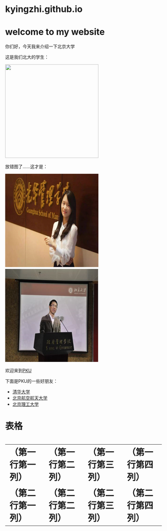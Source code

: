# kyingzhi.github.io
<!DOCTYPE html>
<html lang="zh-cn">
  <head>
    <meta charset="utf-8"/>
    <title>my first website</title>
  </head>
<body>
  <div>  
    <h1>welcome to my website</h1>
    <p>你们好，今天我来介绍一下北京大学</p>
    <p>这是我们北大的学生：</p>
    <img src="微信截图_20201003165904.png" width="300" height="300" />
    <p>放错图了......这才是：</p>
    <img src="微信截图_20201008194019.png" width="300" height="300" />
    <img src="微信截图_20201008194443.png" width="300" height="300" />
  </div>
    <p>欢迎来到<a href="https://www.pku.edu.cn/">PKU</a><p>
    <p>下面是PKU的一些好朋友：<p>
  <ul>
    <li><a href="https://www.tsinghua.edu.cn/">清华大学</a></li>
    <li><a href="https://www.buaa.edu.cn/">北京航空航天大学</a></li>
    <li><a href="http://www.bit.edu.cn/">北京理工大学</a></li>
  </ul>
</body>
<body>
  <h1>表格<h1>
  <table>
    <tr>
      <td>（第一行第一列）</td>
      <td>（第一行第二列）</td>
      <td>（第一行第三列）</td>
      <td>（第一行第四列）</td>
    </tr>
    <tr>
      <td>（第二行第一列）</td>
      <td>（第二行第二列）</td>
      <td>（第二行第三列）</td>
      <td>（第二行第四列）</td>
    <tr>
  </table>
